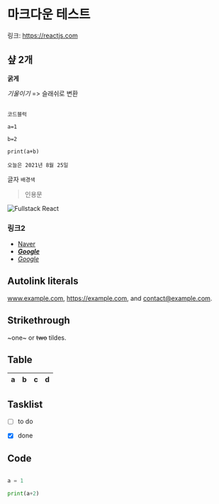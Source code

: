 # 마크다운 테스트

링크: https://reactjs.com



## 샾 2개



**굵게**



*기울이기*  => 슬래쉬로 변환



```

코드블럭

a=1

b=2

print(a+b)

오늘은 2021년 8월 25일

```



글자 `배경색`



> 인용문



![Fullstack React](https://dzxbosgk90qga.cloudfront.net/fit-in/504x658/n/20190131015240478_fullstack-react-cover-medium%402x.png)



### 링크2

- [Naver](https://naver.com)
- [_**Google**_](http://www.google.com)
- [_*Google*_](http://www.google.com)





## Autolink literals



www.example.com, https://example.com, and contact@example.com.



## Strikethrough



~one~ or ~~two~~ tildes.



## Table



| a | b | c | d |
| - | :- | -: | :-: |



## Tasklist



* [ ] to do

* [x] done





## Code

```python

a = 1

print(a+2)

```